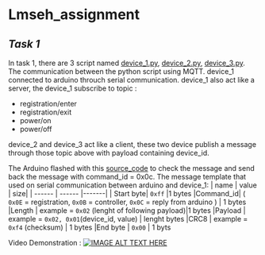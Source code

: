 # Lmseh_assignment

## _Task 1_



In task 1, there are 3 script named [device_1.py](task_1/device_1.py), [device_2.py](task_1/device_2.py), [device_3.py](task_1/device_3.py). The communication between the python script using MQTT. device_1 connected to arduino throuch serial communication. device_1 also act like a server, the device_1 subscribe to topic :
- registration/enter
- registration/exit
- power/on
- power/off

device_2 and device_3 act like a client, these two device publish a message through those topic above with payload containing device_id.

The Arduino flashed with this [source_code](task_1/lmesh_task_1.ino) to check the message and send back the message with command_id = 0x0c. The message template that used on serial communication between arduino and device_1:
| name | value | size|
| ------ | ------ |-------|
| Start byte| ```0xff``` |1 bytes
|Command_id| ( ```0x0E``` = registration, ```0x0B``` = controller, ```0x0C``` = reply from arduino ) | 1 bytes
|Length | example = ```0x02``` (lenght of following payload)|1 bytes
|Payload | example = ```0x02, 0x01```(device_id, value) | lenght bytes
|CRC8 | example = ```0xf4``` (checksum) | 1 bytes
|End byte | ```0x00``` | 1 byts


Video Demonstration :
[![IMAGE ALT TEXT HERE](https://img.youtube.com/vi/pZLcRABrGjg/0.jpg)](https://www.youtube.com/watch?v=pZLcRABrGjg)
